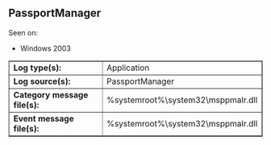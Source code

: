 ## PassportManager

Seen on:
* Windows 2003

<table border="1" class="docutils">
  <tbody>
    <tr>
      <td><b>Log type(s):</b></td>
      <td>Application</td>
    </tr>
    <tr>
      <td><b>Log source(s):</b></td>
      <td>PassportManager</td>
    </tr>
    <tr>
      <td><b>Category message file(s):</b></td>
      <td>%systemroot%\system32\msppmalr.dll</td>
    </tr>
    <tr>
      <td><b>Event message file(s):</b></td>
      <td>%systemroot%\system32\msppmalr.dll</td>
    </tr>
  </tbody>
</table>

&nbsp;

